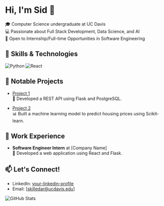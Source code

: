 # Hi, I'm Sid 👋

🎓  Computer Science undergraduate at UC Davis  
💻 Passionate about Full Stack Development, Data Science, and AI  
🚀 Open to Internship/Full-time Opportunities in Software Engineering  

## 🔧 Skills & Technologies
![Python](https://img.shields.io/badge/-Python-3776AB?style=flat&logo=python&logoColor=white)
![React](https://img.shields.io/badge/-React-61DAFB?style=flat&logo=react&logoColor=white)

## 🌟 Notable Projects
- [Project 1](https://github.com/yourusername/project1)  
  🚀 Developed a REST API using Flask and PostgreSQL.  

- [Project 2](https://github.com/yourusername/project2)  
  📊 Built a machine learning model to predict housing prices using Scikit-learn.

## 💼 Work Experience
- **Software Engineer Intern** at [Company Name]  
  🚀 Developed a web application using React and Flask.

## 📫 Let's Connect!
- LinkedIn: [your-linkedin-profile](www.linkedin.com/in/killedar)  
- Email: [skilledar@ucdavis.edu]

![GitHub Stats](https://github-readme-stats.vercel.app/api?username=sidkilledar&show_icons=true&theme=radical&include_all_commits=true)
